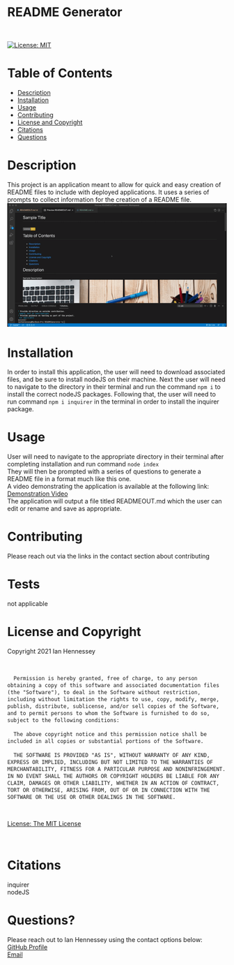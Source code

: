 
  # README Generator
  <br>

  [![License: MIT](https://img.shields.io/badge/License-MIT-yellow.svg)](https://opensource.org/licenses/MIT) 
  <br>

  # Table of Contents
  - [Description](#Description)
  - [Installation](#Installation)
  - [Usage](#Usage)
  - [Contributing](#Contributing)
  - [License and Copyright](#License-and-Copyright)
  - [Citations](#Citations)
  - [Questions](#Questions)
  
  # Description
  
  This project is an application meant to allow for quick and easy creation of README files to include with deployed applications.  It uses a series of prompts to collect information for the creation of a README file.<br>
  ![](./img/readmepreview.gif) <br>
  
  # Installation
  
  In order to install this application, the user will need to download associated files, and be sure to install nodeJS on their machine.  Next the user will need to navigate to the directory in their terminal and run the command ```npm i``` to install the correct nodeJS packages.  Following that, the user will need to run command ```npm i inquirer``` in the terminal in order to install the inquirer package.<br>
  
  # Usage
  
  User will need to navigate to the appropriate directory in their terminal after completing installation and run command ```node index```<br>
  They will then be prompted with a series of questions to generate a README file in a format much like this one. <br>
  A video demonstrating the application is available at the following link: [Demonstration Video](<https://drive.google.com/file/d/1XFdzehHPJqPhbaw2hLnJqzBLXNOyEcOo/view?usp=sharing>) <br>
  The application will output a file titled READMEOUT.md which the user can edit or rename and save as appropriate.
  
  # Contributing
  
  Please reach out via the links in the contact section about contributing<br>
  
  # Tests
  
  not applicable <br>
  
  # License and Copyright
  
  Copyright 2021 Ian Hennessey
  
  <br>

  
      Permission is hereby granted, free of charge, to any person obtaining a copy of this software and associated documentation files (the "Software"), to deal in the Software without restriction, including without limitation the rights to use, copy, modify, merge, publish, distribute, sublicense, and/or sell copies of the Software, and to permit persons to whom the Software is furnished to do so, subject to the following conditions:
      
      The above copyright notice and this permission notice shall be included in all copies or substantial portions of the Software.
      
      THE SOFTWARE IS PROVIDED "AS IS", WITHOUT WARRANTY OF ANY KIND, EXPRESS OR IMPLIED, INCLUDING BUT NOT LIMITED TO THE WARRANTIES OF MERCHANTABILITY, FITNESS FOR A PARTICULAR PURPOSE AND NONINFRINGEMENT. IN NO EVENT SHALL THE AUTHORS OR COPYRIGHT HOLDERS BE LIABLE FOR ANY CLAIM, DAMAGES OR OTHER LIABILITY, WHETHER IN AN ACTION OF CONTRACT, TORT OR OTHERWISE, ARISING FROM, OUT OF OR IN CONNECTION WITH THE SOFTWARE OR THE USE OR OTHER DEALINGS IN THE SOFTWARE.
      

  <br>

  [License: The MIT License](<https://opensource.org/licenses/MIT>)

  <br>

  # Citations

  inquirer <br>
  nodeJS
  
  # Questions?
  Please reach out to Ian Hennessey using the contact options below: <br>
  [GitHub Profile](<https://github.com/atleastitsanethosman>)<br>
  [Email](<mailto:ian.hennessey@gmail.com>)
  
